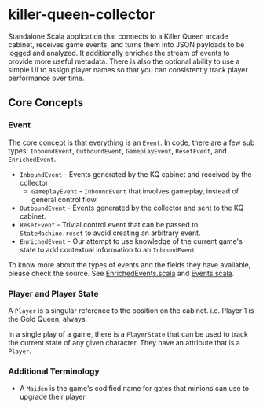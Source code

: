 # killer-queen-collector
Standalone Scala application that connects to a Killer Queen arcade cabinet, receives game events, and turns them into 
JSON payloads to be logged and analyzed. It additionally enriches the stream of events to provide more useful metadata. 
There is also the optional ability to use a simple UI to assign player names so that you can consistently track player 
performance over time.

## Core Concepts
### Event
The core concept is that everything is an `Event`.  In code, there are a few sub types: `InboundEvent`, `OutboundEvent`, 
`GameplayEvent`, `ResetEvent`, and `EnrichedEvent`. 

- `InboundEvent` - Events generated by the KQ cabinet and received by the collector
  - `GameplayEvent` - `InboundEvent` that involves gameplay, instead of general control flow.
- `OutboundEvent` - Events generated by the collector and sent to the KQ cabinet.
- `ResetEvent` - Trivial control event that can be passed to `StateMachine.reset` to avoid creating an arbitrary event.
- `EnrichedEvent` - Our attempt to use knowledge of the current game's state to add contextual information to an `InboundEvent`

To know more about the types of events and the fields they have available, please check the source.  See 
[EnrichedEvents.scala](https://github.com/SumoLogic/killer-queen-collector/blob/master/src/main/scala/com/sumologic/killerqueen/model/EnrichedEvents.scala) 
and 
[Events.scala](https://github.com/SumoLogic/killer-queen-collector/blob/master/src/main/scala/com/sumologic/killerqueen/model/Events.scala).

### Player and Player State
A `Player` is a singular reference to the position on the cabinet.  i.e. Player 1 is the Gold Queen, always.

In a single play of a game, there is a `PlayerState` that can be used to track the current state of any given character. 
They have an attribute that is a `Player`.

### Additional Terminology
- A `Maiden` is the game's codified name for gates that minions can use to upgrade their player
